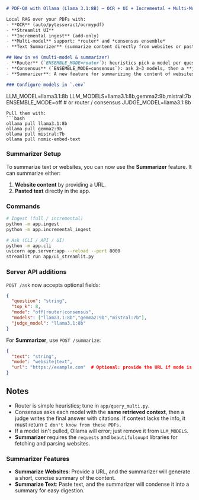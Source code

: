```markdown
# PDF‑QA with Ollama (Llama 3.1:8B) — OCR + UI + Incremental + Multi‑Model (v4)

Local RAG over your PDFs with:
- **OCR** (auto/pytesseract/ocrmypdf)
- **Streamlit UI**
- **Incremental ingest** (add-only)
- **Multi‑model** support: *router* and *consensus ensemble*
- **Text Summarizer** (summarize content directly from websites or pasted text)

## New in v4 (multi-model & summarizer)
- **Router** (`ENSEMBLE_MODE=router`): heuristics pick a model per question.
- **Consensus** (`ENSEMBLE_MODE=consensus`): ask 2–3 models, then a **judge** fuses a final answer using only context.
- **Summarizer**: A new feature for summarizing the content of websites or pasted text. Utilize Ollama’s capabilities to create a concise summary.

### Configure models in `.env`
```

LLM_MODEL=llama3.1:8b
LLM_MODELS=llama3.1:8b,gemma2:9b,mistral:7b
ENSEMBLE_MODE=off     # or router / consensus
JUDGE_MODEL=llama3.1:8b

````
Pull them with:
```bash
ollama pull llama3.1:8b
ollama pull gemma2:9b
ollama pull mistral:7b
ollama pull nomic-embed-text
````

### Summarizer Setup

To summarize text or websites, you can now use the **Summarizer** feature. It can summarize either:

1. **Website content** by providing a URL.
2. **Pasted text** directly in the app.

### Commands

```bash
# Ingest (full / incremental)
python -m app.ingest
python -m app.incremental_ingest

# Ask (CLI / API / UI)
python -m app.cli
uvicorn app.server:app --reload --port 8000
streamlit run app/ui_streamlit.py
```

### Server API additions

`POST /ask` now accepts optional fields:

```json
{
  "question": "string",
  "top_k": 8,
  "mode": "off|router|consensus",
  "models": ["llama3.1:8b","gemma2:9b","mistral:7b"],
  "judge_model": "llama3.1:8b"
}
```

For **Summarizer**, use `POST /summarize`:

```json
{
  "text": "string",
  "mode": "website|text",
  "url": "https://example.com"  # Optional: provide the URL if mode is 'website'
}
```

## Notes

* Router is simple heuristics; tune in `app/query_multi.py`.
* Consensus asks each model with the **same retrieved context**, then a judge writes the final answer with citations. If context lacks the info, it must return `I don't know from these PDFs.`
* If a model isn't pulled, Ollama will error; just remove it from `LLM_MODELS`.
* **Summarizer** requires the `requests` and `beautifulsoup4` libraries for fetching and parsing websites.

### Summarizer Features

* **Summarize Websites**: Provide a URL, and the summarizer will generate a short, concise summary of the content.
* **Summarize Text**: Paste text, and the summarizer will condense it into a summary for easy digestion.
